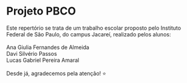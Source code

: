 # Projeto PBCO

Este repertório se trata de um trabalho escolar proposto pelo Instituto Federal de São Paulo, do campus Jacareí, realizado pelos alunos: \
\
Ana Giulia Fernandes de Almeida \
Davi Silvério Passos \
Lucas Gabriel Pereira Amaral \
\
Desde já, agradecemos pela atenção! ⭐
